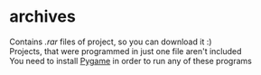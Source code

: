 # archives

Contains *.rar* files of project, so you can download it :)  
Projects, that were programmed in just one file aren't included  
You need to install [Pygame](https://www.pygame.org/news) in order to run any of these programs

